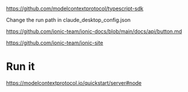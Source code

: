 https://github.com/modelcontextprotocol/typescript-sdk

Change the run path in claude_desktop_config.json

https://github.com/ionic-team/ionic-docs/blob/main/docs/api/button.md

https://github.com/ionic-team/ionic-site

# Run it
https://modelcontextprotocol.io/quickstart/server#node